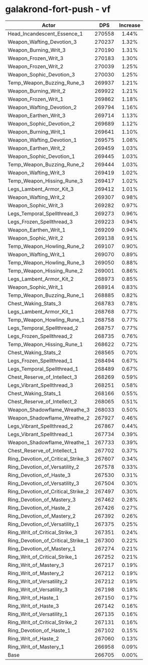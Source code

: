 # galakrond-fort-push - vf
| Actor | DPS | Increase |
|---|:---:|:---:|
|Head_Incandescent_Essence_1|270558|1.44%|
|Weapon_Wafting_Devotion_3|270237|1.32%|
|Weapon_Burning_Writ_3|270190|1.31%|
|Weapon_Frozen_Writ_3|270183|1.30%|
|Weapon_Frozen_Writ_2|270039|1.25%|
|Weapon_Sophic_Devotion_3|270030|1.25%|
|Temp_Weapon_Buzzing_Rune_3|269937|1.21%|
|Weapon_Burning_Writ_2|269922|1.21%|
|Weapon_Frozen_Writ_1|269862|1.18%|
|Weapon_Wafting_Devotion_2|269794|1.16%|
|Weapon_Earthen_Writ_3|269714|1.13%|
|Weapon_Sophic_Devotion_2|269689|1.12%|
|Weapon_Burning_Writ_1|269641|1.10%|
|Weapon_Wafting_Devotion_1|269575|1.08%|
|Weapon_Earthen_Writ_2|269459|1.03%|
|Weapon_Sophic_Devotion_1|269445|1.03%|
|Temp_Weapon_Buzzing_Rune_2|269444|1.03%|
|Weapon_Wafting_Writ_3|269419|1.02%|
|Temp_Weapon_Hissing_Rune_3|269417|1.02%|
|Legs_Lambent_Armor_Kit_3|269412|1.01%|
|Weapon_Wafting_Writ_2|269307|0.98%|
|Weapon_Sophic_Writ_3|269282|0.97%|
|Legs_Temporal_Spellthread_3|269273|0.96%|
|Legs_Frozen_Spellthread_3|269223|0.94%|
|Weapon_Earthen_Writ_1|269209|0.94%|
|Weapon_Sophic_Writ_2|269138|0.91%|
|Temp_Weapon_Howling_Rune_2|269107|0.90%|
|Weapon_Wafting_Writ_1|269070|0.89%|
|Temp_Weapon_Howling_Rune_3|269050|0.88%|
|Temp_Weapon_Hissing_Rune_2|269001|0.86%|
|Legs_Lambent_Armor_Kit_2|268973|0.85%|
|Weapon_Sophic_Writ_1|268914|0.83%|
|Temp_Weapon_Buzzing_Rune_1|268885|0.82%|
|Chest_Waking_Stats_3|268783|0.78%|
|Legs_Lambent_Armor_Kit_1|268768|0.77%|
|Temp_Weapon_Howling_Rune_1|268758|0.77%|
|Legs_Temporal_Spellthread_2|268757|0.77%|
|Legs_Frozen_Spellthread_2|268735|0.76%|
|Temp_Weapon_Hissing_Rune_1|268622|0.72%|
|Chest_Waking_Stats_2|268565|0.70%|
|Legs_Frozen_Spellthread_1|268494|0.67%|
|Legs_Temporal_Spellthread_1|268489|0.67%|
|Chest_Reserve_of_Intellect_3|268269|0.59%|
|Legs_Vibrant_Spellthread_3|268251|0.58%|
|Chest_Waking_Stats_1|268166|0.55%|
|Chest_Reserve_of_Intellect_2|268065|0.51%|
|Weapon_Shadowflame_Wreathe_3|268033|0.50%|
|Weapon_Shadowflame_Wreathe_2|267927|0.46%|
|Legs_Vibrant_Spellthread_2|267867|0.44%|
|Legs_Vibrant_Spellthread_1|267734|0.39%|
|Weapon_Shadowflame_Wreathe_1|267733|0.39%|
|Chest_Reserve_of_Intellect_1|267702|0.37%|
|Ring_Devotion_of_Critical_Strike_3|267607|0.34%|
|Ring_Devotion_of_Versatility_2|267578|0.33%|
|Ring_Devotion_of_Haste_3|267530|0.31%|
|Ring_Devotion_of_Versatility_3|267504|0.30%|
|Ring_Devotion_of_Critical_Strike_2|267497|0.30%|
|Ring_Devotion_of_Mastery_3|267462|0.28%|
|Ring_Devotion_of_Haste_2|267426|0.27%|
|Ring_Devotion_of_Mastery_2|267392|0.26%|
|Ring_Devotion_of_Versatility_1|267375|0.25%|
|Ring_Writ_of_Critical_Strike_3|267351|0.24%|
|Ring_Devotion_of_Critical_Strike_1|267300|0.22%|
|Ring_Devotion_of_Mastery_1|267274|0.21%|
|Ring_Writ_of_Critical_Strike_1|267252|0.21%|
|Ring_Writ_of_Mastery_3|267217|0.19%|
|Ring_Writ_of_Mastery_2|267212|0.19%|
|Ring_Writ_of_Versatility_2|267212|0.19%|
|Ring_Writ_of_Versatility_3|267198|0.18%|
|Ring_Writ_of_Haste_1|267150|0.17%|
|Ring_Writ_of_Haste_3|267142|0.16%|
|Ring_Writ_of_Versatility_1|267135|0.16%|
|Ring_Writ_of_Critical_Strike_2|267131|0.16%|
|Ring_Devotion_of_Haste_1|267102|0.15%|
|Ring_Writ_of_Haste_2|267060|0.13%|
|Ring_Writ_of_Mastery_1|266958|0.09%|
|Base|266705|0.00%|
